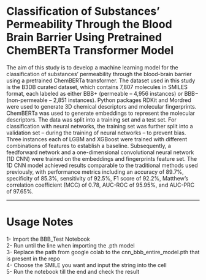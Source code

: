 # Classification of Substances’ Permeability Through the Blood Brain Barrier Using Pretrained ChemBERTa Transformer Model 
The aim of this study is to develop a machine learning model for the classification of substances’ permeability through the blood-brain barrier using a pretrained ChemBERTa transformer. The dataset used in this study is the B3DB curated dataset, which contains 7,807 molecules in SMILES format, each labeled as either BBB+ (permeable – 4,956 instances) or BBB− (non-permeable – 2,851 instances). Python packages RDKit and Mordred were used to generate 3D chemical descriptors and molecular fingerprints. ChemBERTa was used to generate embeddings to represent the molecular descriptors. The data was split into a training set and a test set. For classification with neural networks, the training set was further split into a validation set – during the training of neural networks – to prevent bias. Three instances each of LGBM and XGBoost were trained with different combinations of features to establish a baseline. Subsequently, a feedforward network and a one-dimensional convolutional neural network (1D CNN) were trained on the embeddings and fingerprints feature set. The 1D CNN model achieved results comparable to the traditional methods used previously, with performance metrics including an accuracy of 89.7%, specificity of 85.3%, sensitivity of 92.5%, F1 score of 92.2%, Matthew’s correlation coefficient (MCC) of 0.78, AUC-ROC of 95.95%, and AUC-PRC of 97.65%.

----------------------------------------------------------------------------------------------------------------------------------------------
# Usage Notes 
1- Import the BBB_Test Notebook <br> 
2- Run until the line when importing the .pth model <br> 
3- Replace the path from google colab to the cnn_bbb_entire_model.pth that is present in the repo <br> 
4- Choose the SMILE you want and input the string into the cell <br> 
5- Run the notebook till the end and check the result <br> 
